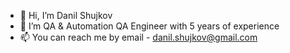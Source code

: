 - 👋 Hi, I’m Danil Shujkov
- 🌱 I’m QA & Automation QA Engineer with 5 years of experience
- 📫 You can reach me by email - danil.shujkov@gmail.com

<!---
Exampllee/Exampllee is a ✨ special ✨ repository because its `README.md` (this file) appears on your GitHub profile.
You can click the Preview link to take a look at your changes.
--->
